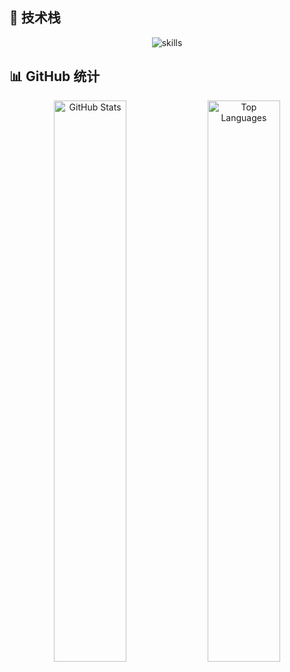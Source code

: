 ## 🌌 技术栈
<div align="center">
  <img src="https://skillicons.dev/icons?i=python,java,html,css,js,vue,mysql,linux&perline=4" alt="skills">
</div>

## 📊 GitHub 统计

<div align="center">

<img src="https://github-readme-stats.vercel.app/api?username=1ingg&show_icons=true&theme=radical&hide_border=true" alt="GitHub Stats" width="48%" />
<img src="https://github-readme-stats.vercel.app/api/top-langs/?username=1ingg&layout=compact&theme=radical&hide_border=true" alt="Top Languages" width="48%" />

</div>